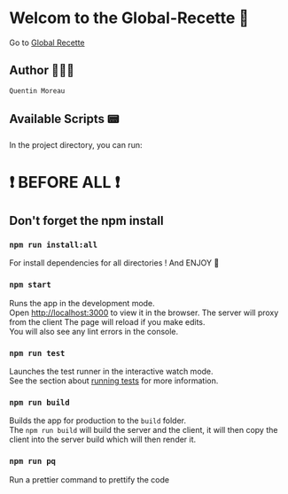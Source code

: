 # Welcom to the Global-Recette 🍔

Go to [Global Recette](https://global-recette.herokuapp.com/)

## Author 👨🏼‍💻

`Quentin Moreau`

## Available Scripts 📟

In the project directory, you can run:

#

# ❗️ BEFORE ALL ❗️

## Don't forget the npm install

### `npm run install:all`

For install dependencies for all directories ! And ENJOY 🌈

### `npm start`

Runs the app in the development mode.\
Open [http://localhost:3000](http://localhost:3000) to view it in the browser.
The server will proxy from the client
The page will reload if you make edits.\
You will also see any lint errors in the console.

### `npm run test`

Launches the test runner in the interactive watch mode.\
See the section about [running tests](https://jestjs.io/fr/) for more information.

### `npm run build`

Builds the app for production to the `build` folder.\
The `npm run build` will build the server and the client, it will then copy the client into the server build which will then render it.

### `npm run pq`

Run a prettier command to prettify the code
